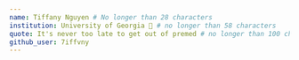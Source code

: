 ```yaml
---
name: Tiffany Nguyen # No longer than 28 characters
institution: University of Georgia 🚩 # no longer than 58 characters
quote: It's never too late to get out of premed # no longer than 100 characters, avoid using quotes(") to guarantee the format remains the same.
github_user: 7iffvny
---
```

